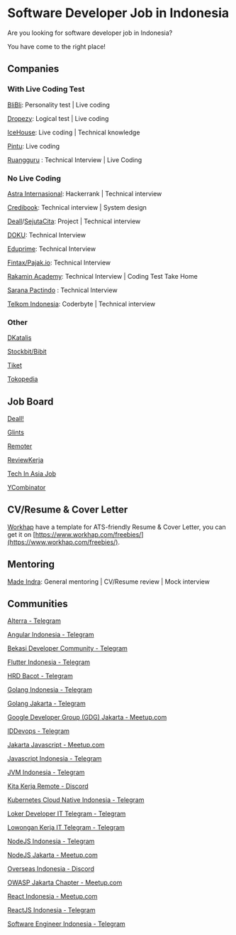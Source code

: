 # Software Developer Job in Indonesia

Are you looking for software developer job in Indonesia? 

You have come to the right place!

## Companies
### With Live Coding Test

[BliBli](https://careers.blibli.com/): Personality test | Live coding

[Dropezy](https://www.linkedin.com/company/dropezy/jobs/): Logical test | Live coding

[IceHouse](https://icehousecorp.com/careers/): Live coding | Technical knowledge

[Pintu](https://careers.pintu.co.id/): Live coding

[Ruangguru](https://career.ruangguru.com/) : Technical Interview | Live Coding

### No Live Coding

[Astra Internasional](https://career.astra.co.id/): Hackerrank | Technical interview

[Credibook](https://credibook.com/career/): Technical interview | System design

[Deall](https://usedeall.com/career)/[SejutaCita](https://sejutacita.id/career): Project | Technical interview

[DOKU](https://www.doku.com/): Technical Interview

[Eduprime](https://www.eduprime.co.id/): Technical Interview

[Fintax/Pajak.io](https://pajak.io/): Technical Interview

[Rakamin Academy](https://rakamin.com): Technical Interview | Coding Test Take Home

[Sarana Pactindo](https://pactindo.com/) : Technical Interview

[Telkom Indonesia](https://recruitmentdigital.telkom.co.id/): Coderbyte | Technical interview

### Other 

[DKatalis](https://www.dkatalis.co/jobs)

[Stockbit/Bibit](https://apply.workable.com/stockbit/)

[Tiket](https://www.tiket.com/careers/)

[Tokopedia](https://www.tokopedia.com/careers/)

## Job Board

[Deall!](https://usedeall.com/)

[Glints](https://glints.com)

[Remoter](https://remoter.id/)

[ReviewKerja](https://reviewkerja.com/)

[Tech In Asia Job](https://www.techinasia.com/jobs)

[YCombinator](https://www.workatastartup.com/)

## CV/Resume & Cover Letter

[Workhap](https://www.workhap.com/freebies/) have a template for ATS-friendly Resume & Cover Letter, you can get it on [https://www.workhap.com/freebies/](https://www.workhap.com/freebies/).

## Mentoring

[Made Indra](https://adplist.org/mentors/made-indra): General mentoring | CV/Resume review | Mock interview

## Communities

[Alterra - Telegram](https://t.me/Forum_Altaid)

[Angular Indonesia - Telegram](https://t.me/AngularID)

[Bekasi Developer Community - Telegram](https://t.me/bekasidev)

[Flutter Indonesia - Telegram](https://t.me/flutter_id)

[HRD Bacot - Telegram](https://t.me/hrdbacot)

[Golang Indonesia - Telegram](https://t.me/golangID)

[Golang Jakarta - Telegram](https://t.me/gophers_id)

[Google Developer Group (GDG) Jakarta - Meetup.com](https://www.meetup.com/GDG-Jakarta/)

[IDDevops - Telegram](https://t.me/IDDevOps)

[Jakarta Javascript - Meetup.com](https://www.meetup.com/JakartaJS/)

[Javascript Indonesia - Telegram](https://t.me/js_id)

[JVM Indonesia - Telegram](https://t.me/JVMIndonesia)

[Kita Kerja Remote - Discord](https://discord.gg/j4Ku4wbc)

[Kubernetes Cloud Native Indonesia - Telegram](https://t.me/kubernetesindonesia)

[Loker Developer IT Telegram - Telegram](https://t.me/LokerDeveloper)

[Lowongan Kerja IT Telegram - Telegram](https://t.me/LowonganKerjaIT)

[NodeJS Indonesia - Telegram](https://t.me/nodejsid)

[NodeJS Jakarta - Meetup.com](https://www.meetup.com/Node-js-Workshop/)

[Overseas Indonesia - Discord](https://discord.gg/7qrq3ag4)

[OWASP Jakarta Chapter - Meetup.com](https://www.meetup.com/GDG-Jakarta/)

[React Indonesia - Meetup.com](https://www.meetup.com/reactindonesia/)

[ReactJS Indonesia - Telegram](https://t.me/react_idn)

[Software Engineer Indonesia - Telegram](https://t.me/soft_eng_id)

